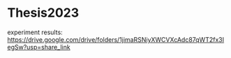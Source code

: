 # Thesis2023

experiment results: https://drive.google.com/drive/folders/1jimaRSNiyXWCVXcAdc87qWT2fx3IegSw?usp=share_link
